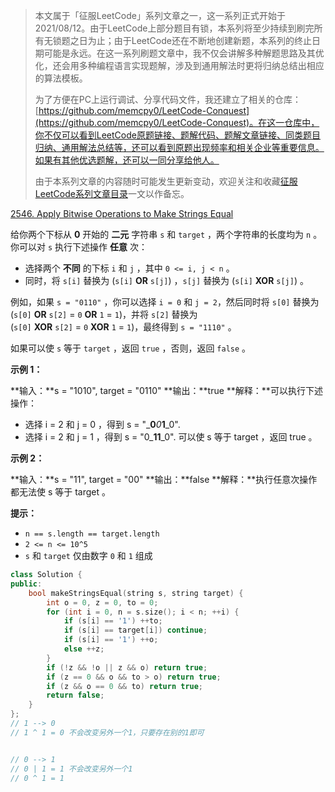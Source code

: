 > 本文属于「征服LeetCode」系列文章之一，这一系列正式开始于2021/08/12。由于LeetCode上部分题目有锁，本系列将至少持续到刷完所有无锁题之日为止；由于LeetCode还在不断地创建新题，本系列的终止日期可能是永远。在这一系列刷题文章中，我不仅会讲解多种解题思路及其优化，还会用多种编程语言实现题解，涉及到通用解法时更将归纳总结出相应的算法模板。
> <b></b>
> 
> 为了方便在PC上运行调试、分享代码文件，我还建立了相关的仓库：[https://github.com/memcpy0/LeetCode-Conquest](https://github.com/memcpy0/LeetCode-Conquest)。在这一仓库中，你不仅可以看到LeetCode原题链接、题解代码、题解文章链接、同类题目归纳、通用解法总结等，还可以看到原题出现频率和相关企业等重要信息。如果有其他优选题解，还可以一同分享给他人。
> <b></b>
> 
> 由于本系列文章的内容随时可能发生更新变动，欢迎关注和收藏[征服LeetCode系列文章目录](https://memcpy0.blog.csdn.net/article/details/119656559)一文以作备忘。

[2546. Apply Bitwise Operations to Make Strings Equal](https://leetcode.cn/problems/apply-bitwise-operations-to-make-strings-equal/)

给你两个下标从 **0** 开始的 **二元** 字符串 `s` 和 `target` ，两个字符串的长度均为 `n` 。你可以对 `s` 执行下述操作 **任意** 次：

- 选择两个 **不同** 的下标 `i` 和 `j` ，其中 `0 <= i, j < n` 。
- 同时，将 `s[i]` 替换为 (`s[i]` **OR** `s[j]`) ，`s[j]` 替换为 (`s[i]` **XOR** `s[j]`) 。

例如，如果 `s = "0110"` ，你可以选择 `i = 0` 和 `j = 2`，然后同时将 `s[0]` 替换为 (`s[0]` **OR** `s[2]` = `0` **OR** `1` = `1`)，并将 `s[2]` 替换为 (`s[0]` **XOR** `s[2]` = `0` **XOR** `1` = `1`)，最终得到 `s = "1110"` 。

如果可以使 `s` 等于 `target` ，返回 `true` ，否则，返回 `false` 。

**示例 1：**

**输入：**s = "1010", target = "0110"
**输出：**true
**解释：**可以执行下述操作：
- 选择 i = 2 和 j = 0 ，得到 s = "_**0**_0_**1**_0".
- 选择 i = 2 和 j = 1 ，得到 s = "0_**11**_0".
可以使 s 等于 target ，返回 true 。

**示例 2：**

**输入：**s = "11", target = "00"
**输出：**false
**解释：**执行任意次操作都无法使 s 等于 target 。

**提示：**

- `n == s.length == target.length`
- `2 <= n <= 10^5`
- `s` 和 `target` 仅由数字 `0` 和 `1` 组成

```cpp
class Solution {
public:
    bool makeStringsEqual(string s, string target) {
        int o = 0, z = 0, to = 0;
        for (int i = 0, n = s.size(); i < n; ++i) {
            if (s[i] == '1') ++to;
            if (s[i] == target[i]) continue;
            if (s[i] == '1') ++o;
            else ++z;
        }
        if (!z && !o || z && o) return true;
        if (z == 0 && o && to > o) return true;
        if (z && o == 0 && to) return true;
        return false;   
    }
};
// 1 --> 0
// 1 ^ 1 = 0 不会改变另外一个1，只要存在别的1即可


// 0 --> 1
// 0 | 1 = 1 不会改变另外一个1
// 0 ^ 1 = 1
```